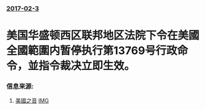 ### [2017-02-3](/news/2017/02/3/index.md)

##### 
# 美国华盛顿西区联邦地区法院下令在美國全國範圍内暂停执行第13769号行政命令，並指令裁决立即生效。 




### 信息来源:

1. [美國之音](http://www.voachinese.com/a/judge-blocks-trump-immigration-order-20170203/3705982.html) [IMG](https://gdb.voanews.com/A07CC7B4-01B9-4AEF-8353-E56FC97D276D_w1200_r1_s.jpg)
